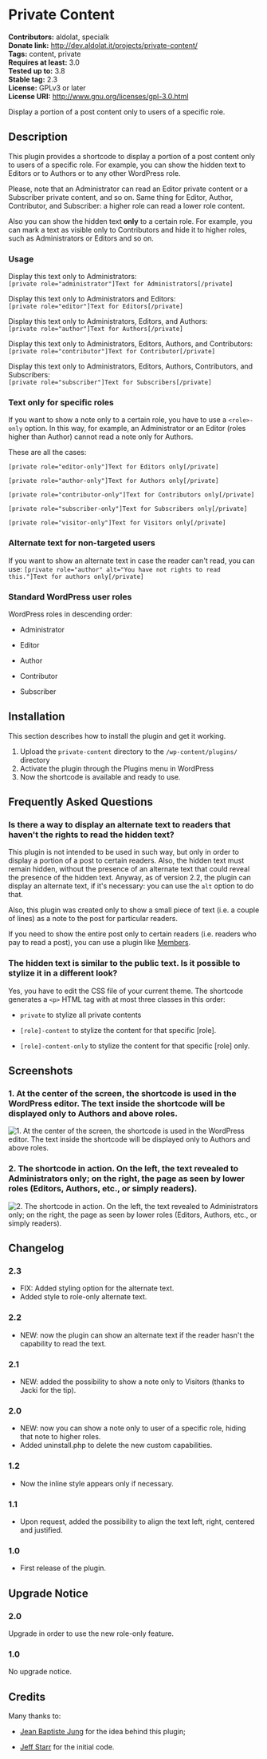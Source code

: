 # Private Content #
**Contributors:** aldolat, specialk  
**Donate link:** http://dev.aldolat.it/projects/private-content/  
**Tags:** content, private  
**Requires at least:** 3.0  
**Tested up to:** 3.8  
**Stable tag:** 2.3  
**License:** GPLv3 or later  
**License URI:** http://www.gnu.org/licenses/gpl-3.0.html  

Display a portion of a post content only to users of a specific role.

## Description ##

This plugin provides a shortcode to display a portion of a post content only to users of a specific role. For example, you can show the hidden text to Editors or to Authors or to any other WordPress role.

Please, note that an Administrator can read an Editor private content or a Subscriber private content, and so on. Same thing for Editor, Author, Contributor, and Subscriber: a higher role can read a lower role content.

Also you can show the hidden text **only** to a certain role. For example, you can mark a text as visible only to Contributors and hide it to higher roles, such as Administrators or Editors and so on.

### Usage ###

Display this text only to Administrators:<br />
`[private role="administrator"]Text for Administrators[/private]`

Display this text only to Administrators and Editors:<br />
`[private role="editor"]Text for Editors[/private]`

Display this text only to Administrators, Editors, and Authors:<br />
`[private role="author"]Text for Authors[/private]`

Display this text only to Administrators, Editors, Authors, and Contributors:<br />
`[private role="contributor"]Text for Contributor[/private]`

Display this text only to Administrators, Editors, Authors, Contributors, and Subscribers:<br />
`[private role="subscriber"]Text for Subscribers[/private]`

### Text only for specific roles ###

If you want to show a note only to a certain role, you have to use a `<role>-only` option.
In this way, for example, an Administrator or an Editor (roles higher than Author) cannot read a note only for Authors.

These are all the cases:

`[private role="editor-only"]Text for Editors only[/private]`

`[private role="author-only"]Text for Authors only[/private]`

`[private role="contributor-only"]Text for Contributors only[/private]`

`[private role="subscriber-only"]Text for Subscribers only[/private]`

`[private role="visitor-only"]Text for Visitors only[/private]`

### Alternate text for non-targeted users ###

If you want to show an alternate text in case the reader can't read, you can use:
`[private role="author" alt="You have not rights to read this."]Text for authors only[/private]`

### Standard WordPress user roles ###

WordPress roles in descending order:

 * Administrator

 * Editor

 * Author

 * Contributor

 * Subscriber

## Installation ##

This section describes how to install the plugin and get it working.

1. Upload  the `private-content` directory to the `/wp-content/plugins/` directory
1. Activate the plugin through the Plugins menu in WordPress
1. Now the shortcode is available and ready to use.

## Frequently Asked Questions ##

### Is there a way to display an alternate text to readers that haven't the rights to read the hidden text? ###

This plugin is not intended to be used in such way, but only in order to display a portion of a post to certain readers. Also, the hidden text must remain hidden, without the presence of an alternate text that could reveal the presence of the hidden text. Anyway, as of version 2.2, the plugin can display an alternate text, if it's necessary: you can use the `alt` option to do that.

Also, this plugin was created only to show a small piece of text (i.e. a couple of lines) as a note to the post for particular readers.

If you need to show the entire post only to certain readers (i.e. readers who pay to read a post), you can use a plugin like [Members](http://wordpress.org/extend/plugins/members/).

### The hidden text is similar to the public text. Is it possible to stylize it in a different look? ###

Yes, you have to edit the CSS file of your current theme.
The shortcode generates a `<p>` HTML tag with at most three classes in this order:

* `private` to stylize all private contents

* `[role]-content` to stylize the content for that specific [role].

* `[role]-content-only` to stylize the content for that specific [role] only.

## Screenshots ##

### 1. At the center of the screen, the shortcode is used in the WordPress editor. The text inside the shortcode will be displayed only to Authors and above roles. ###
![1. At the center of the screen, the shortcode is used in the WordPress editor. The text inside the shortcode will be displayed only to Authors and above roles.](http://s.wordpress.org/extend/plugins/private-content/screenshot-1.png)

### 2. The shortcode in action. On the left, the text revealed to Administrators only; on the right, the page as seen by lower roles (Editors, Authors, etc., or simply readers). ###
![2. The shortcode in action. On the left, the text revealed to Administrators only; on the right, the page as seen by lower roles (Editors, Authors, etc., or simply readers).](http://s.wordpress.org/extend/plugins/private-content/screenshot-2.png)


## Changelog ##

### 2.3 ###

* FIX: Added styling option for the alternate text.
* Added style to role-only alternate text.

### 2.2 ###

* NEW: now the plugin can show an alternate text if the reader hasn't the capability to read the text.

### 2.1 ###

* NEW: added the possibility to show a note only to Visitors (thanks to Jacki for the tip).

### 2.0 ###

* NEW: now you can show a note only to user of a specific role, hiding that note to higher roles.
* Added uninstall.php to delete the new custom capabilities.

### 1.2 ###

* Now the inline style appears only if necessary.

### 1.1 ###

* Upon request, added the possibility to align the text left, right, centered and justified.

### 1.0 ###

* First release of the plugin.

## Upgrade Notice ##

### 2.0 ###

Upgrade in order to use the new role-only feature.

### 1.0 ###

No upgrade notice.

## Credits ##

Many thanks to:

* [Jean Baptiste Jung](http://www.wprecipes.com/add-private-notes-to-your-wordpress-blog-posts) for the idea behind this plugin;

* [Jeff Starr](http://digwp.com/2010/05/private-content-posts-shortcode) for the initial code.